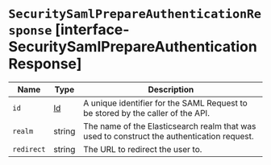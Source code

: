 # `SecuritySamlPrepareAuthenticationResponse` [interface-SecuritySamlPrepareAuthenticationResponse]

| Name | Type | Description |
| - | - | - |
| `id` | [Id](./Id.md) | A unique identifier for the SAML Request to be stored by the caller of the API. |
| `realm` | string | The name of the Elasticsearch realm that was used to construct the authentication request. |
| `redirect` | string | The URL to redirect the user to. |
